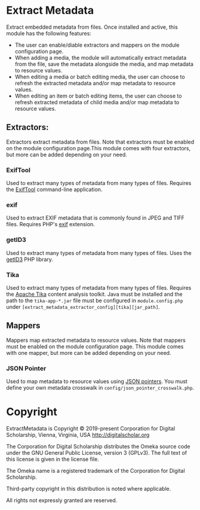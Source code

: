 # Extract Metadata

Extract embedded metadata from files. Once installed and active, this module has
the following features:

- The user can enable/diable extractors and mappers on the module configuration page.
- When adding a media, the module will automatically extract metadata from the file,
  save the metadata alongside the media, and map metadata to resource values.
- When editing a media or batch editing media, the user can choose to refresh the
  extracted metadata and/or map metadata to resource values.
- When editing an item or batch editing items, the user can choose to refresh extracted
  metadata of child media and/or map metadata to resource values.

## Extractors:

Extractors extract metadata from files.  Note that extractors must be enabled on
the module configuration page.This module comes with four extractors, but more can
be added depending on your need.

### ExifTool

Used to extract many types of metadata from many types of files. Requires the
[ExifTool](https://exiftool.org/) command-line application.

### exif

Used to extract EXIF metadata that is commonly found in JPEG and TIFF files. Requires
PHP's [exif](https://www.php.net/manual/en/book.exif.php) extension.

### getID3

Used to extract many types of metadata from many types of files. Uses the
[getID3](https://github.com/JamesHeinrich/getID3) PHP library.

### Tika

Used to extract many types of metadata from many types of files. Requires the
[Apache Tika](https://tika.apache.org/) content analysis toolkit. Java must be installed
and the path to the `tika-app-*.jar` file must be configured in `module.config.php`
under `[extract_metadata_extractor_config][tika][jar_path]`.

## Mappers

Mappers map extracted metadata to resource values. Note that mappers must be enabled
on the module configuration page. This module comes with one mapper, but more can
be added depending on your need.

### JSON Pointer

Used to map metadata to resource values using [JSON pointers](https://datatracker.ietf.org/doc/html/rfc6901).
You must define your own metadata crosswalk in `config/json_pointer_crosswalk.php`.

# Copyright

ExtractMetadata is Copyright © 2019-present Corporation for Digital Scholarship,
Vienna, Virginia, USA http://digitalscholar.org

The Corporation for Digital Scholarship distributes the Omeka source code
under the GNU General Public License, version 3 (GPLv3). The full text
of this license is given in the license file.

The Omeka name is a registered trademark of the Corporation for Digital Scholarship.

Third-party copyright in this distribution is noted where applicable.

All rights not expressly granted are reserved.
